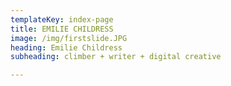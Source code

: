 ```yaml
---
templateKey: index-page
title: EMILIE CHILDRESS
image: /img/firstslide.JPG
heading: Emilie Childress
subheading: climber + writer + digital creative

---
```

